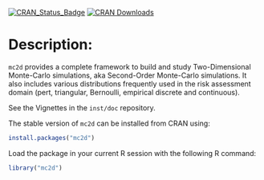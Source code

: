 [![CRAN_Status_Badge](http://www.r-pkg.org/badges/version/mc2d)](https://cran.r-project.org/package=mc2d)
[![CRAN Downloads](https://cranlogs.r-pkg.org/badges/mc2d)](https://cran.r-project.org/package=mc2d)

# Description: 

`mc2d` provides a complete framework to build and study Two-Dimensional Monte-Carlo simulations, aka Second-Order Monte-Carlo simulations. It also includes various distributions frequently used in the risk assessment domain (pert, triangular, Bernoulli, empirical discrete and continuous).

See the Vignettes in the `inst/doc` repository.

The stable version of `mc2d` can be installed from CRAN using:
```r
install.packages("mc2d")
```

Load the package in your current R session with the following R command:
```r
library("mc2d")
```
